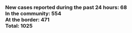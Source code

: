 ### New cases reported during the past 24 hours: 68<br/>In the community: 554<br/>At the border: 471<br/>Total: 1025